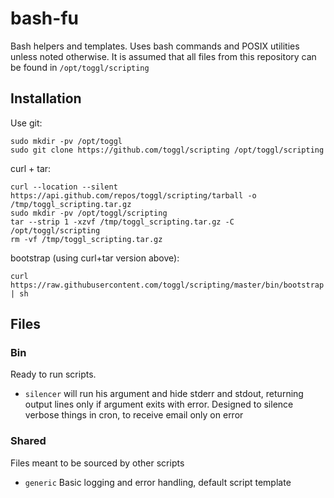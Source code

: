 bash-fu
=======

Bash helpers and templates. Uses bash commands and POSIX utilities unless 
noted otherwise. It is assumed that all files from this repository can be
found in `/opt/toggl/scripting`

Installation
------------

Use git:

    sudo mkdir -pv /opt/toggl
    sudo git clone https://github.com/toggl/scripting /opt/toggl/scripting

curl + tar:

    curl --location --silent  https://api.github.com/repos/toggl/scripting/tarball -o /tmp/toggl_scripting.tar.gz
    sudo mkdir -pv /opt/toggl/scripting
    tar --strip 1 -xzvf /tmp/toggl_scripting.tar.gz -C /opt/toggl/scripting
    rm -vf /tmp/toggl_scripting.tar.gz
    
bootstrap (using curl+tar version above):   

    curl https://raw.githubusercontent.com/toggl/scripting/master/bin/bootstrap | sh

Files
-----

### Bin
  Ready to run scripts.

 * `silencer` will run his argument and hide stderr and stdout, returning output
    lines only if argument exits with error. Designed to silence verbose things
    in cron, to receive email only on error

### Shared
  Files meant to be sourced by other scripts

 * `generic` Basic logging and error handling, default script template